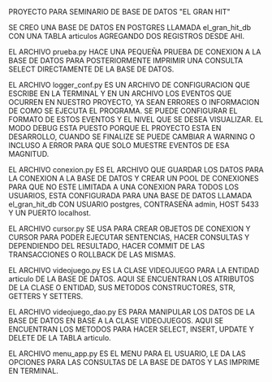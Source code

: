 PROYECTO PARA SEMINARIO DE BASE DE DATOS "EL GRAN HIT"

SE CREO UNA BASE DE DATOS EN POSTGRES LLAMADA el_gran_hit_db CON UNA TABLA articulos AGREGANDO DOS REGISTROS DESDE AHI.

EL ARCHIVO prueba.py HACE UNA PEQUEÑA PRUEBA DE CONEXION A LA BASE DE DATOS PARA POSTERIORMENTE IMPRIMIR UNA CONSULTA SELECT DIRECTAMENTE DE LA BASE DE DATOS.

EL ARCHIVO logger_conf.py ES UN ARCHIVO DE CONFIGURACION QUE ESCRIBE EN LA TERMINAL Y EN UN ARCHIVO LOS EVENTOS QUE OCURREN EN NUESTRO PROYECTO, YA SEAN ERRORES O INFORMACION DE COMO SE EJECUTA EL PROGRAMA. SE PUEDE CONFIGURAR EL FORMATO DE ESTOS EVENTOS Y EL NIVEL QUE SE DESEA VISUALIZAR. EL MODO DEBUG ESTA PUESTO PORQUE EL PROYECTO ESTA EN DESARROLLO, CUANDO SE FINALIZE SE PUEDE CAMBIAR A WARNING O INCLUSO A ERROR PARA QUE SOLO MUESTRE EVENTOS DE ESA MAGNITUD.

EL ARCHIVO conexion.py ES EL ARCHIVO QUE GUARDAR LOS DATOS PARA LA CONEXION A LA BASE DE DATOS Y CREAR UN POOL DE CONEXIONES PARA QUE NO ESTE LIMITADA A UNA CONEXION PARA TODOS LOS USUARIOS, ESTA CONFIGURADA PARA UNA BASE DE DATOS LLAMADA el_gran_hit_db CON USUARIO postgres, CONTRASEÑA admin, HOST 5433 Y UN PUERTO localhost.

EL ARCHIVO cursor.py SE USA PARA CREAR OBJETOS DE CONEXION Y CURSOR PARA PODER EJECUTAR SENTENCIAS, HACER CONSULTAS Y DEPENDIENDO DEL RESULTADO, HACER COMMIT DE LAS TRANSACCIONES O ROLLBACK DE LAS MISMAS.

EL ARCHIVO videojuego.py ES LA CLASE VIDEOJUEGO PARA LA ENTIDAD articulo DE LA BASE DE DATOS. AQUI SE ENCUENTRAN LOS ATRIBUTOS DE LA CLASE O ENTIDAD, SUS METODOS CONSTRUCTORES, STR, GETTERS Y SETTERS.

EL ARCHIVO videojuego_dao.py ES PARA MANIPULAR LOS DATOS DE LA BASE DE DATOS EN BASE A LA CLASE VIDEOJUEGOS. AQUI SE ENCUENTRAN LOS METODOS PARA HACER SELECT, INSERT, UPDATE Y DELETE DE LA TABLA articulo.

EL ARCHIVO menu_app.py ES EL MENU PARA EL USUARIO, LE DA LAS OPCIONES PARA LAS CONSULTAS DE LA BASE DE DATOS Y LAS IMPRIME EN TERMINAL.
